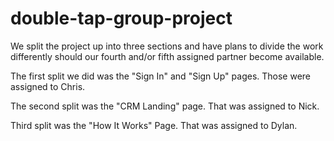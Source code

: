 # double-tap-group-project

We split the project up into three sections and have plans to divide the work differently should our fourth and/or fifth assigned partner become available.

The first split we did was the "Sign In" and "Sign Up" pages.
Those were assigned to Chris.

The second split was the "CRM Landing" page.
That was assigned to Nick.

Third split was the "How It Works" Page.
That was assigned to Dylan.